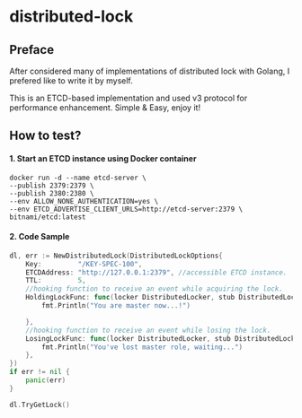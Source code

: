 # distributed-lock

## Preface
After considered many of implementations of distributed lock with Golang, I prefered like to write it by myself. 

This is an ETCD-based implementation and used v3 protocol for performance enhancement. Simple & Easy, enjoy it!

## How to test?

#### 1. Start an ETCD instance using Docker container
```shell
docker run -d --name etcd-server \
--publish 2379:2379 \
--publish 2380:2380 \
--env ALLOW_NONE_AUTHENTICATION=yes \
--env ETCD_ADVERTISE_CLIENT_URLS=http://etcd-server:2379 \
bitnami/etcd:latest
```

#### 2. Code Sample
```go
dl, err := NewDistributedLock(DistributedLockOptions{
    Key:         "/KEY-SPEC-100",
    ETCDAddress: "http://127.0.0.1:2379", //accessible ETCD instance.
    TTL:         5,
    //hooking function to receive an event while acquiring the lock.
    HoldingLockFunc: func(locker DistributedLocker, stub DistributedLockStub) {
        fmt.Println("You are master now...!")

    },
    //hooking function to receive an event while losing the lock.
    LosingLockFunc: func(locker DistributedLocker, stub DistributedLockStub) {
        fmt.Println("You've lost master role, waiting...")
    },
})
if err != nil {
	panic(err)
}

dl.TryGetLock()
```